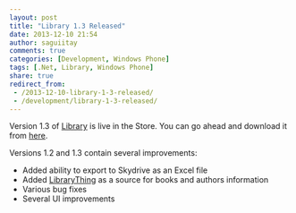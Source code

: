 ```yaml
---
layout: post
title: "Library 1.3 Released"
date: 2013-12-10 21:54
author: saguiitay
comments: true
categories: [Development, Windows Phone]
tags: [.Net, Library, Windows Phone]
share: true
redirect_from:
 - /2013-12-10-library-1-3-released/
 - /development/library-1-3-released/
---
```

Version 1.3 of [Library]({{site.url}}/windows-phone/library/) is live in the Store. You can go ahead and download it
from [here](http://www.windowsphone.com/s?appid=01f350f2-01d1-4210-a83b-9874b71e9496).

Versions 1.2 and 1.3 contain several improvements:

- Added ability to export to Skydrive as an Excel file
- Added [LibraryThing](http://www.librarything.com/) as a source for books and authors information
- Various bug fixes
- Several UI improvements


